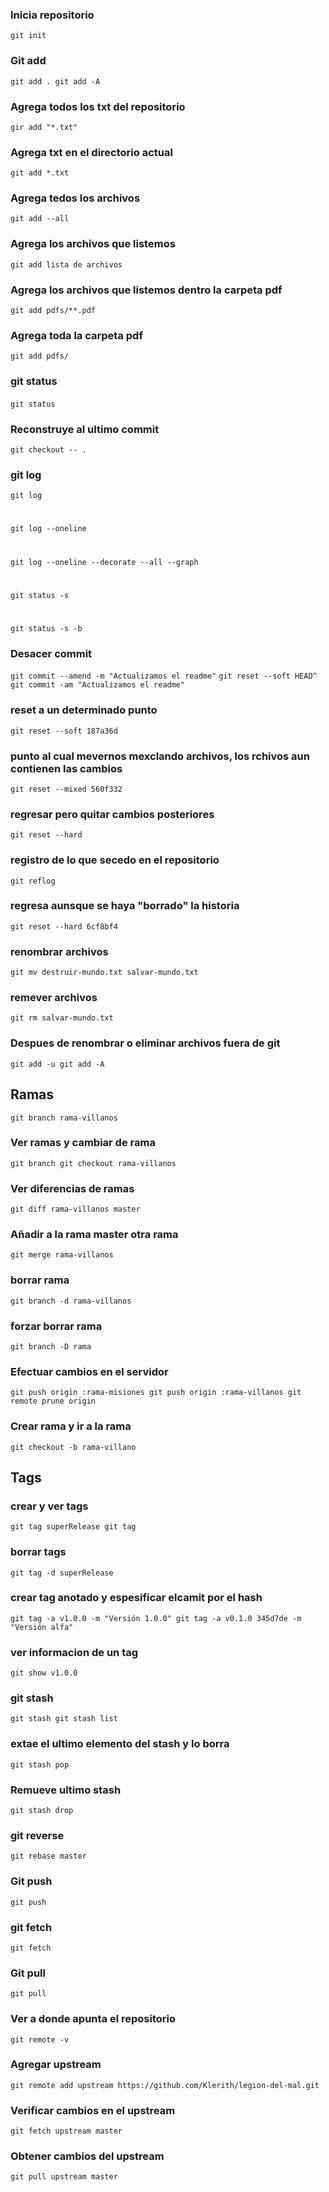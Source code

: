 ### Inicia repositorio
``
git init
``
### Git add
``
git add .
git add -A
``
### Agrega todos los txt del repositorio
``
gir add "*.txt"
``
### Agrega txt en el directorio actual
``
git add *.txt
``
### Agrega tedos los archivos
``
git add --all
``
### Agrega los archivos que listemos
``
git add lista de archivos
``
### Agrega los archivos que listemos dentro la carpeta pdf
``
git add pdfs/**.pdf
``
### Agrega toda la carpeta pdf
``
git add pdfs/
``
### git status
``
git status
``
``
``
### Reconstruye al ultimo commit
``
git checkout -- .
``
### git log
``
git log
``
# 
``
git log --oneline 
``
#
``
git log --oneline --decorate --all --graph
``
#
``
git status -s
``
#
``
git status -s -b
``
### Desacer commit
``
git commit --amend -m "Actualizamos el readme"
``
``
git reset --soft HEAD^
``
``
git commit -am "Actualizamos el readme"
``

### reset a un determinado punto
``
git reset --soft 187a36d
``
### punto al cual mevernos mexclando archivos, los rchivos aun contienen las cambios
``
git reset --mixed 560f332 
``
### regresar pero quitar cambios posteriores
``
git reset --hard
``
### registro de lo que secedo en el repositorio
``
git reflog
``
### regresa aunsque se haya "borrado" la historia
``
git reset --hard 6cf8bf4
``
### renombrar archivos
``
git mv destruir-mundo.txt salvar-mundo.txt
``
### remever archivos
``
git rm salvar-mundo.txt
``
### Despues de renombrar o eliminar archivos fuera de git
``
git add -u
git add -A
``
## Ramas
``
git branch rama-villanos
``
### Ver ramas y cambiar de rama
``
git branch
git checkout rama-villanos
``
### Ver diferencias de ramas
``
git diff rama-villanos master 
``
### Añadir a la rama master otra rama
``
git merge rama-villanos
``
### borrar rama
``
git branch -d rama-villanos
``
### forzar borrar rama
``
git branch -D rama
``
### Efectuar cambios en el servidor
``
git push origin :rama-misiones
git push origin :rama-villanos
git remote prune origin
``
### Crear rama y ir a la rama
``
git checkout -b rama-villano
``
## Tags
### crear y ver tags 
``
git tag superRelease
git tag
``
### borrar tags
``
git tag -d superRelease
``
### crear tag anotado y espesificar elcamit por el hash
``
git tag -a v1.0.0 -m "Versión 1.0.0"
git tag -a v0.1.0 345d7de -m "Versión alfa"
``
### ver informacion de un tag
``
git show v1.0.0
``
### git stash
``
git stash
git stash list
``
### extae el ultimo elemento del stash y lo borra
``
git stash pop
``
### Remueve ultimo stash
``
git stash drop
``
### git reverse
``
git rebase master
``
### Git push
``
git push
``
### git fetch
``
git fetch
``
### Git pull
``
git pull
``
### Ver a donde apunta el repositorio
``
git remote -v
``
### Agregar upstream
``
git remote add upstream https://github.com/Klerith/legion-del-mal.git
``
### Verificar cambios en el upstream
``
git fetch upstream master
``
### Obtener cambios del upstream
``
git pull upstream master
``
